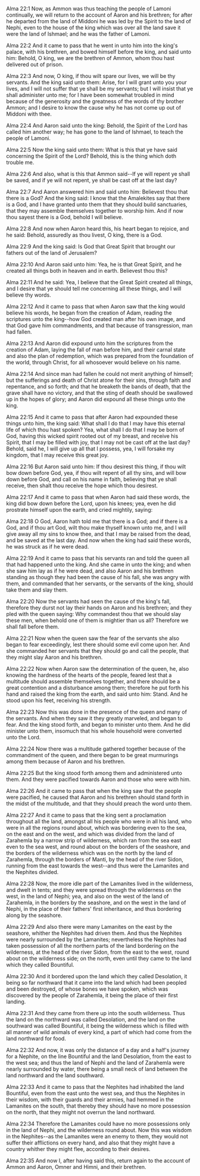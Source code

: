 Alma 22:1 Now, as Ammon was thus teaching the people of Lamoni
continually, we will return to the account of Aaron and his brethren;
for after he departed from the land of Middoni he was led by the Spirit
to the land of Nephi, even to the house of the king which was over all
the land save it were the land of Ishmael; and he was the father of
Lamoni.

Alma 22:2 And it came to pass that he went in unto him into the king's
palace, with his brethren, and bowed himself before the king, and said
unto him: Behold, O king, we are the brethren of Ammon, whom thou hast
delivered out of prison.

Alma 22:3 And now, O king, if thou wilt spare our lives, we will be thy
servants. And the king said unto them: Arise, for I will grant unto you
your lives, and I will not suffer that ye shall be my servants; but I
will insist that ye shall administer unto me; for I have been somewhat
troubled in mind because of the generosity and the greatness of the
words of thy brother Ammon; and I desire to know the cause why he has
not come up out of Middoni with thee.

Alma 22:4 And Aaron said unto the king: Behold, the Spirit of the Lord
has called him another way; he has gone to the land of Ishmael, to teach
the people of Lamoni.

Alma 22:5 Now the king said unto them: What is this that ye have said
concerning the Spirit of the Lord? Behold, this is the thing which doth
trouble me.

Alma 22:6 And also, what is this that Ammon said--If ye will repent ye
shall be saved, and if ye will not repent, ye shall be cast off at the
last day?

Alma 22:7 And Aaron answered him and said unto him: Believest thou that
there is a God? And the king said: I know that the Amalekites say that
there is a God, and I have granted unto them that they should build
sanctuaries, that they may assemble themselves together to worship him.
And if now thou sayest there is a God, behold I will believe.

Alma 22:8 And now when Aaron heard this, his heart began to rejoice, and
he said: Behold, assuredly as thou livest, O king, there is a God.

Alma 22:9 And the king said: Is God that Great Spirit that brought our
fathers out of the land of Jerusalem?

Alma 22:10 And Aaron said unto him: Yea, he is that Great Spirit, and he
created all things both in heaven and in earth. Believest thou this?

Alma 22:11 And he said: Yea, I believe that the Great Spirit created all
things, and I desire that ye should tell me concerning all these things,
and I will believe thy words.

Alma 22:12 And it came to pass that when Aaron saw that the king would
believe his words, he began from the creation of Adam, reading the
scriptures unto the king--how God created man after his own image, and
that God gave him commandments, and that because of transgression, man
had fallen.

Alma 22:13 And Aaron did expound unto him the scriptures from the
creation of Adam, laying the fall of man before him, and their carnal
state and also the plan of redemption, which was prepared from the
foundation of the world, through Christ, for all whosoever would believe
on his name.

Alma 22:14 And since man had fallen he could not merit anything of
himself; but the sufferings and death of Christ atone for their sins,
through faith and repentance, and so forth; and that he breaketh the
bands of death, that the grave shall have no victory, and that the sting
of death should be swallowed up in the hopes of glory; and Aaron did
expound all these things unto the king.

Alma 22:15 And it came to pass that after Aaron had expounded these
things unto him, the king said: What shall I do that I may have this
eternal life of which thou hast spoken? Yea, what shall I do that I may
be born of God, having this wicked spirit rooted out of my breast, and
receive his Spirit, that I may be filled with joy, that I may not be
cast off at the last day? Behold, said he, I will give up all that I
possess, yea, I will forsake my kingdom, that I may receive this great
joy.

Alma 22:16 But Aaron said unto him: If thou desirest this thing, if thou
wilt bow down before God, yea, if thou wilt repent of all thy sins, and
will bow down before God, and call on his name in faith, believing that
ye shall receive, then shalt thou receive the hope which thou desirest.

Alma 22:17 And it came to pass that when Aaron had said these words, the
king did bow down before the Lord, upon his knees; yea, even he did
prostrate himself upon the earth, and cried mightily, saying:

Alma 22:18 O God, Aaron hath told me that there is a God; and if there
is a God, and if thou art God, wilt thou make thyself known unto me, and
I will give away all my sins to know thee, and that I may be raised from
the dead, and be saved at the last day. And now when the king had said
these words, he was struck as if he were dead.

Alma 22:19 And it came to pass that his servants ran and told the queen
all that had happened unto the king. And she came in unto the king; and
when she saw him lay as if he were dead, and also Aaron and his brethren
standing as though they had been the cause of his fall, she was angry
with them, and commanded that her servants, or the servants of the king,
should take them and slay them.

Alma 22:20 Now the servants had seen the cause of the king's fall,
therefore they durst not lay their hands on Aaron and his brethren; and
they pled with the queen saying: Why commandest thou that we should slay
these men, when behold one of them is mightier than us all? Therefore we
shall fall before them.

Alma 22:21 Now when the queen saw the fear of the servants she also
began to fear exceedingly, lest there should some evil come upon her.
And she commanded her servants that they should go and call the people,
that they might slay Aaron and his brethren.

Alma 22:22 Now when Aaron saw the determination of the queen, he, also
knowing the hardness of the hearts of the people, feared lest that a
multitude should assemble themselves together, and there should be a
great contention and a disturbance among them; therefore he put forth
his hand and raised the king from the earth, and said unto him: Stand.
And he stood upon his feet, receiving his strength.

Alma 22:23 Now this was done in the presence of the queen and many of
the servants. And when they saw it they greatly marveled, and began to
fear. And the king stood forth, and began to minister unto them. And he
did minister unto them, insomuch that his whole household were converted
unto the Lord.

Alma 22:24 Now there was a multitude gathered together because of the
commandment of the queen, and there began to be great murmurings among
them because of Aaron and his brethren.

Alma 22:25 But the king stood forth among them and administered unto
them. And they were pacified towards Aaron and those who were with him.

Alma 22:26 And it came to pass that when the king saw that the people
were pacified, he caused that Aaron and his brethren should stand forth
in the midst of the multitude, and that they should preach the word unto
them.

Alma 22:27 And it came to pass that the king sent a proclamation
throughout all the land, amongst all his people who were in all his
land, who were in all the regions round about, which was bordering even
to the sea, on the east and on the west, and which was divided from the
land of Zarahemla by a narrow strip of wilderness, which ran from the
sea east even to the sea west, and round about on the borders of the
seashore, and the borders of the wilderness which was on the north by
the land of Zarahemla, through the borders of Manti, by the head of the
river Sidon, running from the east towards the west--and thus were the
Lamanites and the Nephites divided.

Alma 22:28 Now, the more idle part of the Lamanites lived in the
wilderness, and dwelt in tents; and they were spread through the
wilderness on the west, in the land of Nephi; yea, and also on the west
of the land of Zarahemla, in the borders by the seashore, and on the
west in the land of Nephi, in the place of their fathers' first
inheritance, and thus bordering along by the seashore.

Alma 22:29 And also there were many Lamanites on the east by the
seashore, whither the Nephites had driven them. And thus the Nephites
were nearly surrounded by the Lamanites; nevertheless the Nephites had
taken possession of all the northern parts of the land bordering on the
wilderness, at the head of the river Sidon, from the east to the west,
round about on the wilderness side; on the north, even until they came
to the land which they called Bountiful.

Alma 22:30 And it bordered upon the land which they called Desolation,
it being so far northward that it came into the land which had been
peopled and been destroyed, of whose bones we have spoken, which was
discovered by the people of Zarahemla, it being the place of their first
landing.

Alma 22:31 And they came from there up into the south wilderness. Thus
the land on the northward was called Desolation, and the land on the
southward was called Bountiful, it being the wilderness which is filled
with all manner of wild animals of every kind, a part of which had come
from the land northward for food.

Alma 22:32 And now, it was only the distance of a day and a half's
journey for a Nephite, on the line Bountiful and the land Desolation,
from the east to the west sea; and thus the land of Nephi and the land
of Zarahemla were nearly surrounded by water, there being a small neck
of land between the land northward and the land southward.

Alma 22:33 And it came to pass that the Nephites had inhabited the land
Bountiful, even from the east unto the west sea, and thus the Nephites
in their wisdom, with their guards and their armies, had hemmed in the
Lamanites on the south, that thereby they should have no more possession
on the north, that they might not overrun the land northward.

Alma 22:34 Therefore the Lamanites could have no more possessions only
in the land of Nephi, and the wilderness round about. Now this was
wisdom in the Nephites--as the Lamanites were an enemy to them, they
would not suffer their afflictions on every hand, and also that they
might have a country whither they might flee, according to their
desires.

Alma 22:35 And now I, after having said this, return again to the
account of Ammon and Aaron, Omner and Himni, and their brethren.
